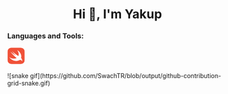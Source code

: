<h1 align="center">Hi 👋, I'm Yakup</h1>

<p align="left">
</p>

<h3 align="left">Languages and Tools:</h3>
<p align="left"> <a href="https://developer.apple.com/swift/" target="_blank" rel="noreferrer"> <img src="https://raw.githubusercontent.com/devicons/devicon/master/icons/swift/swift-original.svg" alt="swift" width="40" height="40"/> </a> </p>
![snake gif](https://github.com/SwachTR/blob/output/github-contribution-grid-snake.gif)

